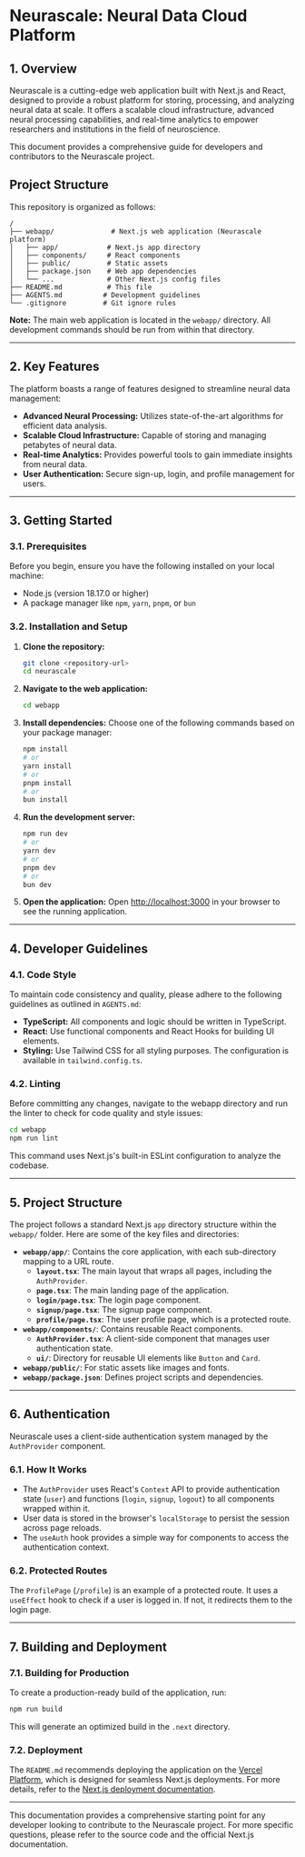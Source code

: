 # **Neurascale: Neural Data Cloud Platform**

## **1. Overview**

Neurascale is a cutting-edge web application built with Next.js and React, designed to provide a robust platform for storing, processing, and analyzing neural data at scale. It offers a scalable cloud infrastructure, advanced neural processing capabilities, and real-time analytics to empower researchers and institutions in the field of neuroscience.

This document provides a comprehensive guide for developers and contributors to the Neurascale project.

## **Project Structure**

This repository is organized as follows:

```
/
├── webapp/              # Next.js web application (Neurascale platform)
│   ├── app/            # Next.js app directory
│   ├── components/     # React components
│   ├── public/         # Static assets
│   ├── package.json    # Web app dependencies
│   └── ...             # Other Next.js config files
├── README.md           # This file
├── AGENTS.md          # Development guidelines
└── .gitignore         # Git ignore rules
```

**Note:** The main web application is located in the `webapp/` directory. All development commands should be run from within that directory.

-----

## **2. Key Features**

The platform boasts a range of features designed to streamline neural data management:

  * **Advanced Neural Processing:** Utilizes state-of-the-art algorithms for efficient data analysis.
  * **Scalable Cloud Infrastructure:** Capable of storing and managing petabytes of neural data.
  * **Real-time Analytics:** Provides powerful tools to gain immediate insights from neural data.
  * **User Authentication:** Secure sign-up, login, and profile management for users.

-----

## **3. Getting Started**

### **3.1. Prerequisites**

Before you begin, ensure you have the following installed on your local machine:

  * Node.js (version 18.17.0 or higher)
  * A package manager like `npm`, `yarn`, `pnpm`, or `bun`

### **3.2. Installation and Setup**

1.  **Clone the repository:**

    ```bash
    git clone <repository-url>
    cd neurascale
    ```

2.  **Navigate to the web application:**

    ```bash
    cd webapp
    ```

3.  **Install dependencies:**
    Choose one of the following commands based on your package manager:

    ```bash
    npm install
    # or
    yarn install
    # or
    pnpm install
    # or
    bun install
    ```

4.  **Run the development server:**

    ```bash
    npm run dev
    # or
    yarn dev
    # or
    pnpm dev
    # or
    bun dev
    ```

5.  **Open the application:**
    Open [http://localhost:3000](http://localhost:3000) in your browser to see the running application.

-----

## **4. Developer Guidelines**

### **4.1. Code Style**

To maintain code consistency and quality, please adhere to the following guidelines as outlined in `AGENTS.md`:

  * **TypeScript:** All components and logic should be written in TypeScript.
  * **React:** Use functional components and React Hooks for building UI elements.
  * **Styling:** Use Tailwind CSS for all styling purposes. The configuration is available in `tailwind.config.ts`.

### **4.2. Linting**

Before committing any changes, navigate to the webapp directory and run the linter to check for code quality and style issues:

```bash
cd webapp
npm run lint
```

This command uses Next.js's built-in ESLint configuration to analyze the codebase.

-----

## **5. Project Structure**

The project follows a standard Next.js `app` directory structure within the `webapp/` folder. Here are some of the key files and directories:

  * **`webapp/app/`**: Contains the core application, with each sub-directory mapping to a URL route.
      * **`layout.tsx`**: The main layout that wraps all pages, including the `AuthProvider`.
      * **`page.tsx`**: The main landing page of the application.
      * **`login/page.tsx`**: The login page component.
      * **`signup/page.tsx`**: The signup page component.
      * **`profile/page.tsx`**: The user profile page, which is a protected route.
  * **`webapp/components/`**: Contains reusable React components.
      * **`AuthProvider.tsx`**: A client-side component that manages user authentication state.
      * **`ui/`**: Directory for reusable UI elements like `Button` and `Card`.
  * **`webapp/public/`**: For static assets like images and fonts.
  * **`webapp/package.json`**: Defines project scripts and dependencies.

-----

## **6. Authentication**

Neurascale uses a client-side authentication system managed by the `AuthProvider` component.

### **6.1. How It Works**

  * The `AuthProvider` uses React's `Context` API to provide authentication state (`user`) and functions (`login`, `signup`, `logout`) to all components wrapped within it.
  * User data is stored in the browser's `localStorage` to persist the session across page reloads.
  * The `useAuth` hook provides a simple way for components to access the authentication context.

### **6.2. Protected Routes**

The `ProfilePage` (`/profile`) is an example of a protected route. It uses a `useEffect` hook to check if a user is logged in. If not, it redirects them to the login page.

-----

## **7. Building and Deployment**

### **7.1. Building for Production**

To create a production-ready build of the application, run:

```bash
npm run build
```

This will generate an optimized build in the `.next` directory.

### **7.2. Deployment**

The `README.md` recommends deploying the application on the [Vercel Platform](https://vercel.com/new), which is designed for seamless Next.js deployments. For more details, refer to the [Next.js deployment documentation](https://nextjs.org/docs/deployment).

-----

This documentation provides a comprehensive starting point for any developer looking to contribute to the Neurascale project. For more specific questions, please refer to the source code and the official Next.js documentation.

